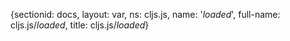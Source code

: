 {sectionid: docs, layout: var, ns: cljs.js, name: '*loaded*', full-name: cljs.js/*loaded*,
  title: cljs.js/*loaded*}

